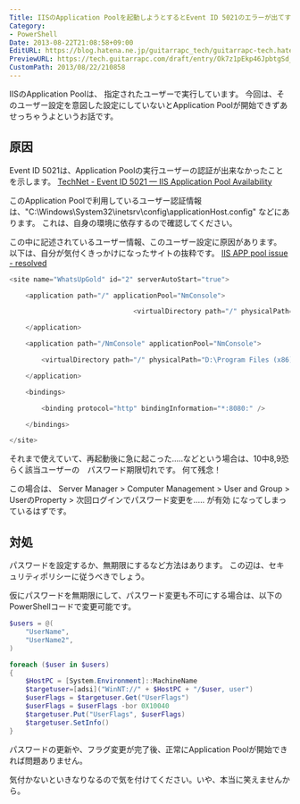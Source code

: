 ```yaml
---
Title: IISのApplication Poolを起動しようとするとEvent ID 5021のエラーが出てすぐに停止してしまう
Category:
- PowerShell
Date: 2013-08-22T21:08:58+09:00
EditURL: https://blog.hatena.ne.jp/guitarrapc_tech/guitarrapc-tech.hatenablog.com/atom/entry/6802418398340960149
PreviewURL: https://tech.guitarrapc.com/draft/entry/Ok7z1pEkp46JpbtgSd_PlJrEymk
CustomPath: 2013/08/22/210858
---
```


<!--
Date: 2013-08-22T21:08:58+09:00
URL: https://tech.guitarrapc.com/entry/2013/08/22/210858
-->

IISのApplication Poolは、 指定されたユーザーで実行しています。
今回は、そのユーザー設定を意図した設定にしていないとApplication Poolが開始できずあせっちゃうよというお話です。



## 原因
Event ID 5021は、Application Poolの実行ユーザーの認証が出来なかったことを示します。
[TechNet - Event ID 5021 — IIS Application Pool Availability](http://technet.microsoft.com/en-us/library/cc735179(v=ws.10).aspx)

このApplication Poolで利用しているユーザー認証情報は、"C:\Windows\System32\inetsrv\config\applicationHost.config" などにあります。
これは、自身の環境に依存するので確認してください。

この中に記述されているユーザー情報、このユーザー設定に原因があります。
以下は、自分が気付くきっかけになったサイトの抜粋です。
[IIS APP pool issue - resolved](http://community.whatsupgold.com/forums/whatsupgoldeditionsstandardandpremiumeditions/iisapppoolissueresolved)


```ps1
<site name="WhatsUpGold" id="2" serverAutoStart="true">

    <application path="/" applicationPool="NmConsole">

                               <virtualDirectory path="/" physicalPath="D:\Program Files (x86)\Ipswitch\WhatsUp\HTML" userName="WhatsUpGold_User" password="[enc:AesProvider:HASH ON FIRST LINE:enc]" />

    </application>

    <application path="/NmConsole" applicationPool="NmConsole">

        <virtualDirectory path="/" physicalPath="D:\Program Files (x86)\Ipswitch\WhatsUp\HTML\NM.UI" userName="WhatsUpGold_User" password="[enc:AesProvider:HASH ON SECOND LINE:enc]" logonMethod="ClearText" />

    </application>

    <bindings>

        <binding protocol="http" bindingInformation="*:8080:" />

    </bindings>

</site>
```


それまで使えていて、再起動後に急に起こった.....などという場合は、10中8,9恐らく該当ユーザーの　パスワード期限切れです。
何て残念！

この場合は、
Server Manager > Computer Management > User and Group > UserのProperty > 次回ログインでパスワード変更を..... が有効
になってしまっているはずです。

## 対処
パスワードを設定するか、無期限にするなど方法はあります。
この辺は、セキュリティポリシーに従うべきでしょう。

仮にパスワードを無期限にして、パスワード変更も不可にする場合は、以下のPowerShellコードで変更可能です。

```ps1
$users = @(
    "UserName",
    "UserName2",
)

foreach ($user in $users)
{
    $HostPC = [System.Environment]::MachineName
    $targetuser=[adsi]("WinNT://" + $HostPC + "/$user, user")
    $userFlags = $targetuser.Get("UserFlags")
    $userFlags = $userFlags -bor 0X10040
    $targetuser.Put("UserFlags", $userFlags)
    $targetuser.SetInfo()
}
```


パスワードの更新や、フラグ変更が完了後、正常にApplication Poolが開始できれば問題ありません。

気付かないといきなりなるので気を付けてください。いや、本当に笑えませんから。
